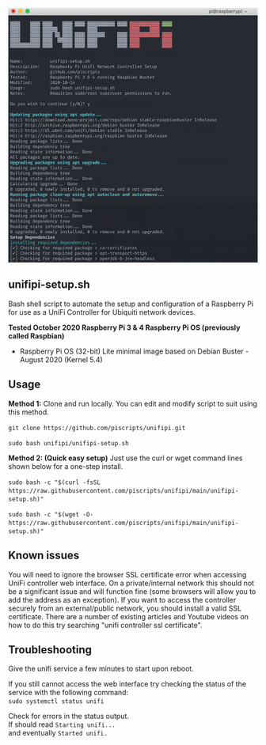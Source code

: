 ![UNiFiPi Terminal Screenshot](/terminal.png)  

## unifipi-setup.sh
Bash shell script to automate the setup and configuration of a Raspberry Pi for use as a UniFi Controller for Ubiquiti network devices.

**Tested October 2020 Raspberry Pi 3 & 4 Raspberry Pi OS (previously called Raspbian)**
- Raspberry Pi OS (32-bit) Lite minimal image based on Debian Buster - August 2020 (Kernel 5.4)    

## Usage
**Method 1:** Clone and run locally. You can edit and modify script to suit using this method.

`git clone https://github.com/piscripts/unifipi.git`

`sudo bash unifipi/unifipi-setup.sh`

**Method 2: (Quick easy setup)** Just use the curl or wget command lines shown below for a one-step install.

`sudo bash -c "$(curl -fsSL https://raw.githubusercontent.com/piscripts/unifipi/main/unifipi-setup.sh)"`

`sudo bash -c "$(wget -O- https://raw.githubusercontent.com/piscripts/unifipi/main/unifipi-setup.sh)"`

## Known issues

You will need to ignore the browser SSL certificate error when accessing UniFi controller web interface. On a private/internal network this should not be a significant issue and will function fine (some browsers will allow you to add the address as an exception). If you want to access the controller securely from an external/public network, you should install a valid SSL certificate. There are a number of existing articles and Youtube videos on how to do this try searching "unifi controller ssl certificate".

## Troubleshooting

Give the unifi service a few minutes to start upon reboot. 

If you still cannot access the web interface try checking the status of the service with the following command:  
`sudo systemctl status unifi`

Check for errors in the status output.  
If should read `Starting unifi...`  
and eventually `Started unifi.`  
